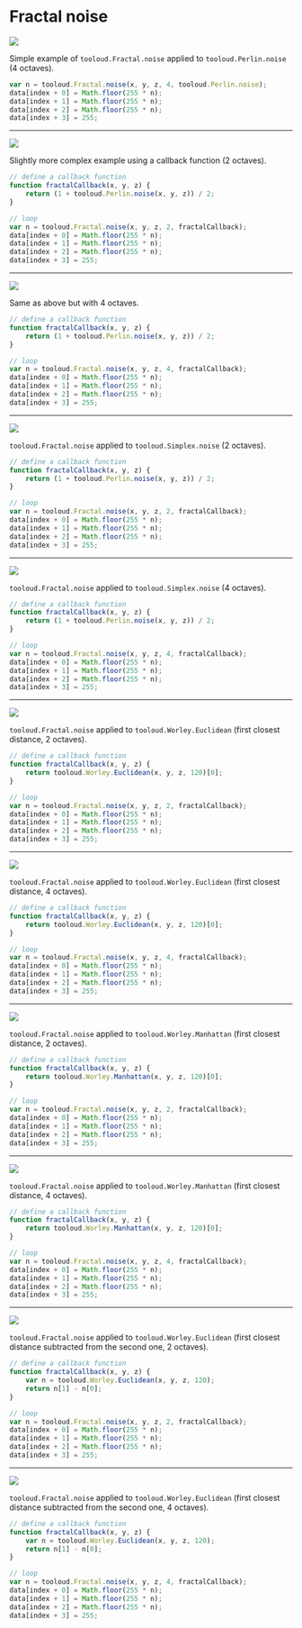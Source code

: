 # Fractal noise

![](/examples/Fractal/img/1.png)

Simple example of ```tooloud.Fractal.noise``` applied to ```tooloud.Perlin.noise``` (4 octaves).

```javascript
var n = tooloud.Fractal.noise(x, y, z, 4, tooloud.Perlin.noise);
data[index + 0] = Math.floor(255 * n);
data[index + 1] = Math.floor(255 * n);
data[index + 2] = Math.floor(255 * n);
data[index + 3] = 255;
```

---

![](/examples/Fractal/img/2.png)

Slightly more complex example using a callback function (2 octaves).

```javascript
// define a callback function
function fractalCallback(x, y, z) {
    return (1 + tooloud.Perlin.noise(x, y, z)) / 2;
}

// loop
var n = tooloud.Fractal.noise(x, y, z, 2, fractalCallback);
data[index + 0] = Math.floor(255 * n);
data[index + 1] = Math.floor(255 * n);
data[index + 2] = Math.floor(255 * n);
data[index + 3] = 255;
```

---

![](/examples/Fractal/img/3.png)

Same as above but with 4 octaves.

```javascript
// define a callback function
function fractalCallback(x, y, z) {
    return (1 + tooloud.Perlin.noise(x, y, z)) / 2;
}

// loop
var n = tooloud.Fractal.noise(x, y, z, 4, fractalCallback);
data[index + 0] = Math.floor(255 * n);
data[index + 1] = Math.floor(255 * n);
data[index + 2] = Math.floor(255 * n);
data[index + 3] = 255;
```

---

![](/examples/Fractal/img/4.png)

```tooloud.Fractal.noise``` applied to ```tooloud.Simplex.noise``` (2 octaves).

```javascript
// define a callback function
function fractalCallback(x, y, z) {
    return (1 + tooloud.Perlin.noise(x, y, z)) / 2;
}

// loop
var n = tooloud.Fractal.noise(x, y, z, 2, fractalCallback);
data[index + 0] = Math.floor(255 * n);
data[index + 1] = Math.floor(255 * n);
data[index + 2] = Math.floor(255 * n);
data[index + 3] = 255;
```

---

![](/examples/Fractal/img/5.png)

```tooloud.Fractal.noise``` applied to ```tooloud.Simplex.noise``` (4 octaves).

```javascript
// define a callback function
function fractalCallback(x, y, z) {
    return (1 + tooloud.Perlin.noise(x, y, z)) / 2;
}

// loop
var n = tooloud.Fractal.noise(x, y, z, 4, fractalCallback);
data[index + 0] = Math.floor(255 * n);
data[index + 1] = Math.floor(255 * n);
data[index + 2] = Math.floor(255 * n);
data[index + 3] = 255;
```

---

![](/examples/Fractal/img/6.png)

```tooloud.Fractal.noise``` applied to ```tooloud.Worley.Euclidean``` (first closest distance, 2 octaves).

```javascript
// define a callback function
function fractalCallback(x, y, z) {
    return tooloud.Worley.Euclidean(x, y, z, 120)[0];
}

// loop
var n = tooloud.Fractal.noise(x, y, z, 2, fractalCallback);
data[index + 0] = Math.floor(255 * n);
data[index + 1] = Math.floor(255 * n);
data[index + 2] = Math.floor(255 * n);
data[index + 3] = 255;
```

---

![](/examples/Fractal/img/7.png)

```tooloud.Fractal.noise``` applied to ```tooloud.Worley.Euclidean``` (first closest distance, 4 octaves).

```javascript
// define a callback function
function fractalCallback(x, y, z) {
    return tooloud.Worley.Euclidean(x, y, z, 120)[0];
}

// loop
var n = tooloud.Fractal.noise(x, y, z, 4, fractalCallback);
data[index + 0] = Math.floor(255 * n);
data[index + 1] = Math.floor(255 * n);
data[index + 2] = Math.floor(255 * n);
data[index + 3] = 255;
```

---

![](/examples/Fractal/img/8.png)

```tooloud.Fractal.noise``` applied to ```tooloud.Worley.Manhattan``` (first closest distance, 2 octaves).

```javascript
// define a callback function
function fractalCallback(x, y, z) {
    return tooloud.Worley.Manhattan(x, y, z, 120)[0];
}

// loop
var n = tooloud.Fractal.noise(x, y, z, 2, fractalCallback);
data[index + 0] = Math.floor(255 * n);
data[index + 1] = Math.floor(255 * n);
data[index + 2] = Math.floor(255 * n);
data[index + 3] = 255;
```

---

![](/examples/Fractal/img/9.png)

```tooloud.Fractal.noise``` applied to ```tooloud.Worley.Manhattan``` (first closest distance, 4 octaves).

```javascript
// define a callback function
function fractalCallback(x, y, z) {
    return tooloud.Worley.Manhattan(x, y, z, 120)[0];
}

// loop
var n = tooloud.Fractal.noise(x, y, z, 4, fractalCallback);
data[index + 0] = Math.floor(255 * n);
data[index + 1] = Math.floor(255 * n);
data[index + 2] = Math.floor(255 * n);
data[index + 3] = 255;
```

---

![](/examples/Fractal/img/10.png)

```tooloud.Fractal.noise``` applied to ```tooloud.Worley.Euclidean``` (first closest distance subtracted from the second one, 2 octaves).

```javascript
// define a callback function
function fractalCallback(x, y, z) {
    var n = tooloud.Worley.Euclidean(x, y, z, 120);
    return n[1] - n[0];
}

// loop
var n = tooloud.Fractal.noise(x, y, z, 2, fractalCallback);
data[index + 0] = Math.floor(255 * n);
data[index + 1] = Math.floor(255 * n);
data[index + 2] = Math.floor(255 * n);
data[index + 3] = 255;
```

---

![](/examples/Fractal/img/11.png)

```tooloud.Fractal.noise``` applied to ```tooloud.Worley.Euclidean``` (first closest distance subtracted from the second one, 4 octaves).

```javascript
// define a callback function
function fractalCallback(x, y, z) {
    var n = tooloud.Worley.Euclidean(x, y, z, 120);
    return n[1] - n[0];
}

// loop
var n = tooloud.Fractal.noise(x, y, z, 4, fractalCallback);
data[index + 0] = Math.floor(255 * n);
data[index + 1] = Math.floor(255 * n);
data[index + 2] = Math.floor(255 * n);
data[index + 3] = 255;
```
